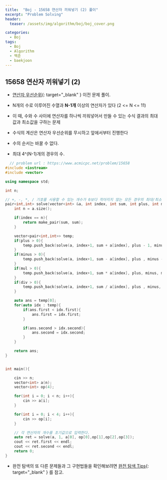 ```yaml
---
title:  "Boj - 15658 연산자 끼워넣기 (2) 풀이"
excerpt: "Problem Solving"
header:
  teaser: /assets/img/algorithm/boj/boj_cover.png

categories:
  - Boj
tags:
  - Boj
  - Algorithm
  - 백준
  - baekjoon
---
```

## 15658 연산자 끼워넣기 (2)


* [연산자 우선순위](https://hyunjae-lee.github.io/boj/14888sol/){: target="_blank" } 이전 문제 풀이.

- N개의 수로 이루어진 수열과 **N-1개** 이상의 연산자가 있다 (2 <= N <= 11)
- 이 때, 수와 수 사이에 연산자를 하나씩 끼워넣어서 만들 수 있는 수식 결과의 최대값과 최소값을 구하는 문제
- 수식의 계산은 연산자 우선순위를 무시하고 앞에서부터 진행한다
- 수의 순서는 바꿀 수 없다.

- 최대 4^(N-1)개의 경우의 수.

```cpp
  // problem url : https://www.acmicpc.net/problem/15658
#include <iostream>
#include <vector>

using namespace std;

int n;

// +, -, *, / 기호를 사용할 수 있는 개수가 0보다 작아지지 않는 모든 경우의 최대/최소를 비교한다.
pair<int,int> solve(vector<int> &a, int index, int sum, int plus, int minus, int mul, int div){
    int n = a.size();

    if(index == n){
        return make_pair(sum, sum);
    }

    vector<pair<int,int>> temp;
    if(plus > 0){
        temp.push_back(solve(a, index+1, sum + a[index], plus - 1, minus, mul, div));
    }
    if(minus > 0){
        temp.push_back(solve(a, index+1, sum - a[index], plus , minus - 1, mul, div));
    }
    if(mul > 0){
        temp.push_back(solve(a, index+1, sum * a[index], plus, minus, mul - 1, div));
    }
    if(div > 0){
        temp.push_back(solve(a, index+1, sum / a[index], plus , minus, mul, div - 1));
    }

    auto ans = temp[0];
    for(auto idx : temp){
        if(ans.first < idx.first){
            ans.first = idx.first;
        }

        if(ans.second > idx.second){
            ans.second = idx.second;
        }
    }

    return ans;
}


int main(){

    cin >> n;
    vector<int> a(n);
    vector<int> op(4);

    for(int i = 0; i < n; i++){
        cin >> a[i];
    }

    for(int i = 0; i < 4; i++){
        cin >> op[i];
    }

    // 각 연산자의 개수를 초기값으로 입력한다.
    auto ret = solve(a, 1, a[0], op[0],op[1],op[2],op[3]);
    cout << ret.first << endl;
    cout << ret.second << endl;
    return 0;
}
```

- 완전 탐색의 또 다른 문제들과 그 구현법들을 확인해보려면 [완전 탐색 Tips](https://hyunjae-lee.github.io/problem%20solving/bruteforce/){: target="_blank" } 를 참고.

